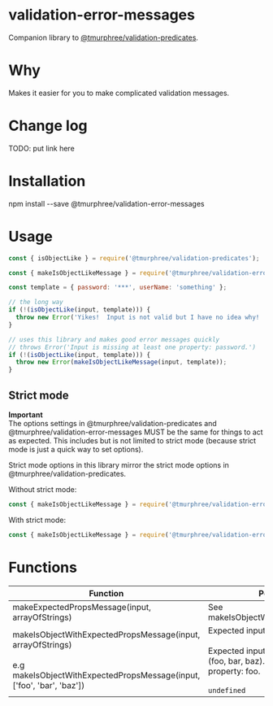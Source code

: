 # validation-error-messages  
Companion library to [@tmurphree/validation-predicates](https://www.npmjs.com/package/@tmurphree/validation-predicates).  

# Why  
Makes it easier for you to make complicated validation messages.  

# Change log  
TODO: put link here  

# Installation  
npm install --save @tmurphree/validation-error-messages  

# Usage  
``` js
const { isObjectLike } = require('@tmurphree/validation-predicates');

const { makeIsObjectLikeMessage } = require('@tmurphree/validation-error-messages');

const template = { password: '***', userName: 'something' };

// the long way
if (!(isObjectLike(input, template))) {
  throw new Error('Yikes!  Input is not valid but I have no idea why!  Now I have to run complicated code to find it.');
}

// uses this library and makes good error messages quickly
// throws Error('Input is missing at least one property: password.')
if (!(isObjectLike(input, template))) {
  throw new Error(makeIsObjectLikeMessage(input, template));
}
```

## Strict mode  
**Important**  
The options settings in @tmurphree/validation-predicates and @tmurphree/validation-error-messages MUST be the same for things to act as expected.  This includes but is not limited to strict mode (because strict mode is just a quick way to set options).  

Strict mode options in this library mirror the strict mode options in @tmurphree/validation-predicates.  

Without strict mode:  
``` js
const { makeIsObjectLikeMessage } = require('@tmurphree/validation-error-messages');
```

With strict mode:  
``` js
const { makeIsObjectLikeMessage } = require('@tmurphree/validation-error-messages').strict;
```

# Functions  
|Function|Possible output|Comment|  
|---|---|---|
|makeExpectedPropsMessage(input, arrayOfStrings)|See makeIsObjectWithExpectedPropsMessage|Alias of makeIsObjectWithExpectedPropsMessage|  
|makeIsObjectWithExpectedPropsMessage(input, arrayOfStrings)<br><br>e.g makeIsObjectWithExpectedPropsMessage(input, ['foo', 'bar', 'baz'])|Expected input to be an object.<br><br>Expected input to have these properties: (foo, bar, baz).  It is missing at least one property: foo.<br><br>`undefined`|Returns undefined if for some reason all of the expected properties are there.|  